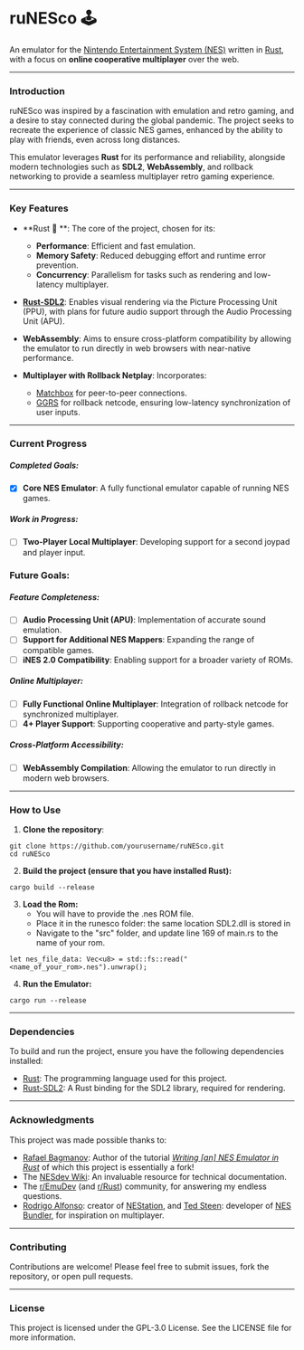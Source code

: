 # ruNESco 🕹️  

An emulator for the [Nintendo Entertainment System (NES)](https://en.wikipedia.org/wiki/Nintendo_Entertainment_System) written in [Rust](https://www.rust-lang.org/), with a focus on **online cooperative multiplayer** over the web.  

---
### Introduction  

ruNESco was inspired by a fascination with emulation and retro gaming, and a desire to stay connected during the global pandemic. The project seeks to recreate the experience of classic NES games, enhanced by the ability to play with friends, even across long distances.

This emulator leverages **Rust** for its performance and reliability, alongside modern technologies such as **SDL2**, **WebAssembly**, and rollback networking to provide a seamless multiplayer retro gaming experience.

---
### Key Features  

- **Rust 🦀 **: The core of the project, chosen for its:  
  - **Performance**: Efficient and fast emulation.  
  - **Memory Safety**: Reduced debugging effort and runtime error prevention.  
  - **Concurrency**: Parallelism for tasks such as rendering and low-latency multiplayer.  

- **[Rust-SDL2](https://github.com/Rust-SDL2/rust-sdl2)**: Enables visual rendering via the Picture Processing Unit (PPU), with plans for future audio support through the Audio Processing Unit (APU).  

- **WebAssembly**: Aims to ensure cross-platform compatibility by allowing the emulator to run directly in web browsers with near-native performance.  

- **Multiplayer with Rollback Netplay**: Incorporates:  
  - [Matchbox](https://github.com/johanhelsing/matchbox) for peer-to-peer connections.  
  - [GGRS](https://github.com/gschup/ggrs) for rollback netcode, ensuring low-latency synchronization of user inputs.  

---
### Current Progress  
##### Completed Goals:  
- [x] **Core NES Emulator**: A fully functional emulator capable of running NES games.  
##### Work in Progress:  
- [ ] **Two-Player Local Multiplayer**: Developing support for a second joypad and player input.  

### Future Goals:  
##### Feature Completeness:  
- [ ] **Audio Processing Unit (APU)**: Implementation of accurate sound emulation.  
- [ ] **Support for Additional NES Mappers**: Expanding the range of compatible games.  
- [ ] **iNES 2.0 Compatibility**: Enabling support for a broader variety of ROMs.  

##### Online Multiplayer:  
- [ ] **Fully Functional Online Multiplayer**: Integration of rollback netcode for synchronized multiplayer.  
- [ ] **4+ Player Support**: Supporting cooperative and party-style games.  

##### Cross-Platform Accessibility:  
- [ ] **WebAssembly Compilation**: Allowing the emulator to run directly in modern web browsers.  

---
### How to Use  

1. **Clone the repository**:  
   
```
git clone https://github.com/yourusername/ruNESco.git 
cd ruNESco
```

2. **Build the project (ensure that you have installed Rust):**

```
cargo build --release
```

3. **Load the Rom:**
	- You will have to provide the .nes ROM file.
	- Place it in the runesco folder: the same location SDL2.dll is stored in
	- Navigate to the "src" folder, and update line 169 of main.rs to the name of your rom.

```
let nes_file_data: Vec<u8> = std::fs::read("<name_of_your_rom>.nes").unwrap();
```

4. **Run the Emulator:**
   
```
cargo run --release
```

---
### Dependencies

To build and run the project, ensure you have the following dependencies installed:  

- [Rust](https://www.rust-lang.org/): The programming language used for this project.  
- [Rust-SDL2](https://github.com/Rust-SDL2/rust-sdl2): A Rust binding for the SDL2 library, required for rendering.  

---
### Acknowledgments

This project was made possible thanks to:  
- [Rafael Bagmanov](https://github.com/bugzmanov/): Author of the tutorial *[Writing \[an\] NES Emulator in Rust](https://bugzmanov.github.io/nes_ebook/chapter_1.html)* 
  of which this project is essentially a fork!
- The [NESdev Wiki](https://www.nesdev.org/wiki/Nesdev_Wiki): An invaluable resource for technical documentation.
- The [r/EmuDev](https://www.reddit.com/r/EmuDev/) (and [r/Rust](https://www.reddit.com/r/rust/)) community, for answering my endless questions.
- [Rodrigo Alfonso](https://github.com/afska): creator of [NEStation](https://github.com/afska/nestation), and [Ted Steen](https://github.com/tedsteen): developer of [NES Bundler](https://github.com/tedsteen/nes-bundler), for inspiration on multiplayer.

---
### Contributing

Contributions are welcome! Please feel free to submit issues, fork the repository, or open pull requests.

---
### License

This project is licensed under the GPL-3.0 License. See the LICENSE file for more information.